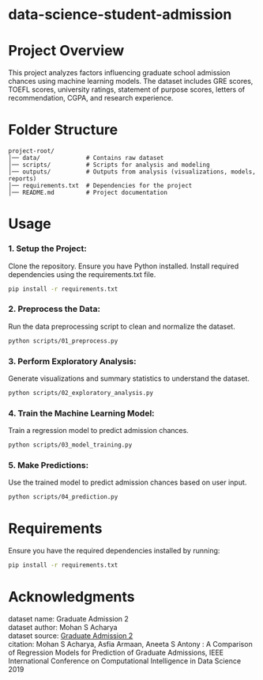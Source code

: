 # data-science-student-admission

# Project Overview

This project analyzes factors influencing graduate school admission chances using machine learning models. The dataset includes GRE scores, TOEFL scores, university ratings, statement of purpose scores, letters of recommendation, CGPA, and research experience.

# Folder Structure
```
project-root/
│── data/             # Contains raw dataset
│── scripts/          # Scripts for analysis and modeling
│── outputs/          # Outputs from analysis (visualizations, models, reports)
│── requirements.txt  # Dependencies for the project
│── README.md         # Project documentation
```

# Usage

### 1. Setup the Project:
Clone the repository.
Ensure you have Python installed.
Install required dependencies using the requirements.txt file.
```sh
pip install -r requirements.txt
```

### 2. Preprocess the Data:
Run the data preprocessing script to clean and normalize the dataset.
```sh
python scripts/01_preprocess.py
```

### 3. Perform Exploratory Analysis:
Generate visualizations and summary statistics to understand the dataset.
```sh
python scripts/02_exploratory_analysis.py
```

### 4. Train the Machine Learning Model:
Train a regression model to predict admission chances.
```sh
python scripts/03_model_training.py
```

### 5. Make Predictions:
Use the trained model to predict admission chances based on user input.
```sh
python scripts/04_prediction.py
```

# Requirements

Ensure you have the required dependencies installed by running:
```sh
pip install -r requirements.txt
```

# Acknowledgments

dataset name: Graduate Admission 2  
dataset author: Mohan S Acharya  
dataset source: [Graduate Admission 2](https://www.kaggle.com/datasets/mohansacharya/graduate-admissions)  
citation: Mohan S Acharya, Asfia Armaan, Aneeta S Antony : A Comparison of Regression Models for Prediction of Graduate Admissions, IEEE International Conference on Computational Intelligence in Data Science 2019